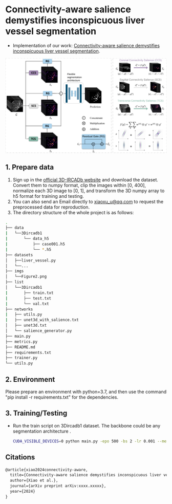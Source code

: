 # Connectivity-aware salience demystifies inconspicuous liver vessel segmentation

- Implementation of our work: [Connectivity-aware salience demystifies inconspicuous liver vessel segmentation](https://arxiv.org/abs/xxxx.xxxxx).

![](./imgs/Figure2.png)

## 1.  Prepare data

1. Sign up in the [official 3D-IRCADb website](https://www.ircad.fr/research/data-sets/liver-segmentation-3d-ircadb-01/) and download the dataset. Convert them to numpy format, clip the images within [0, 400], normalize each 3D image to [0, 1], and transform the 3D numpy array to h5 format for training and testing.
3. You can also send an Email directly to xiaoxu_u@qq.com to request the preprocessed data for reproduction.
4. The directory structure of the whole project is as follows:

```bash
.
├── data
|   └──3Dircadb1
|       └── data_h5
|           ├── case001.h5
|           └── *.h5
├── datasets
│   ├──liver_vessel.py
│   └──...
├── imgs
│   └──Figure2.png
├── list
│   └──3Dircadb1
|       ├── train.txt
|       ├── test.txt
|       └── val.txt
├── networks
|	├── utils.py
|	├── unet3d_with_salience.txt
│   ├── unet3d.txt
│   └── salience_generator.py
├── main.py
├── metrics.py
├── README.md
├── requirements.txt
├── trainer.py
└── utils.py
```

## 2. Environment

Please prepare an environment with python=3.7, and then use the command "pip install -r requirements.txt" for the dependencies.

## 3. Training/Testing

* Run the train script on 3Dircadb1 dataset. The backbone could be any segmentation architecture .

  ```bash
  CUDA_VISIBLE_DEVICES=0 python main.py -epo 500 -bs 2 -lr 0.001 --method unet_3d --in_channels 3
  ```

## Citations

```tex
@article{xiao2024connectivity-aware,
  title={Connectivity-aware salience demystifies inconspicuous liver vessel segmentation},
  author={Xiao et al.},
  journal={arXiv preprint arXiv:xxxx.xxxxx},
  year={2024}
}
```

